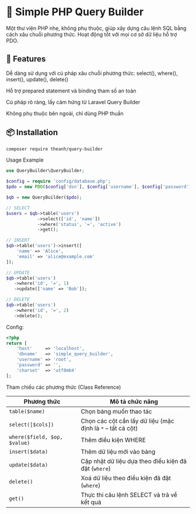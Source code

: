 # 🔧 Simple PHP Query Builder

Một thư viện PHP nhẹ, không phụ thuộc, giúp xây dựng câu lệnh SQL bằng cách xâu chuỗi phương thức. Hoạt động tốt với mọi cơ sở dữ liệu hỗ trợ PDO.

## 🚀 Features

Dễ dàng sử dụng với cú pháp xâu chuỗi phương thức: select(), where(), insert(), update(), delete()

Hỗ trợ prepared statement và binding tham số an toàn

Cú pháp rõ ràng, lấy cảm hứng từ Laravel Query Builder

Không phụ thuộc bên ngoài, chỉ dùng PHP thuần

## 📦 Installation

```bash
composer require theanh/query-builder


```
Usage Example
```php
use QueryBuilder\QueryBuilder;

$config = require 'config/database.php';
$pdo = new PDO($config['dsn'], $config['username'], $config['password']);

$qb = new QueryBuilder($pdo);

// SELECT
$users = $qb->table('users')
            ->select(['id', 'name'])
            ->where('status', '=', 'active')
            ->get();

// INSERT
$qb->table('users')->insert([
    'name' => 'Alice',
    'email' => 'alice@example.com'
]);

// UPDATE
$qb->table('users')
   ->where('id', '=', 1)
   ->update(['name' => 'Bob']);

// DELETE
$qb->table('users')
   ->where('id', '=', 2)
   ->delete();

```

Config:
```php
<?php
return [
    'host'     => 'localhost',
    'dbname'   => 'simple_query_builder',
    'username' => 'root',
    'password' => '',
    'charset'  => 'utf8mb4'
];

```
Tham chiếu các phương thức (Class Reference)

| Phương thức                  | Mô tả chức năng                                             |
| ---------------------------- | ----------------------------------------------------------- |
| `table($name)`               | Chọn bảng muốn thao tác                                     |
| `select([$cols])`            | Chọn các cột cần lấy dữ liệu (mặc định là `*` – tất cả cột) |
| `where($field, $op, $value)` | Thêm điều kiện WHERE                                        |
| `insert($data)`              | Thêm dữ liệu mới vào bảng                                   |
| `update($data)`              | Cập nhật dữ liệu dựa theo điều kiện đã đặt (`where`)        |
| `delete()`                   | Xoá dữ liệu theo điều kiện đã đặt (`where`)                 |
| `get()`                      | Thực thi câu lệnh SELECT và trả về kết quả                  |
